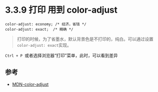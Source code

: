 # 3.3.9 打印 用到 color-adjust


```
color-adjust: economy; /* 经济，省钱 */
color-adjust: exact;  /* 精确 */
```


>打印的时候，为了省墨水，默认背景色是不打印的，纯白。可以通过设置`color-adjust: exact`实现。

`Ctrl + P `或者选择浏览器“打印”菜单，此时，可以看到差异

## 参考
- [MDN-color-adjust](https://developer.mozilla.org/en-US/docs/Web/CSS/color-adjust)
